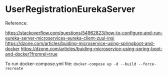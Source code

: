 # UserRegistrationEurekaServer

Reference:

https://stackoverflow.com/questions/54962823/how-to-configure-and-run-eureka-server-microservices-eureka-client-zuul-insi
https://dzone.com/articles/buiding-microservice-using-springboot-and-docker
https://dzone.com/articles/buiding-microservice-using-spring-boot-and-docker?fromrel=true

To run docker-compose.yml file:
`docker-compose up -d --build --force-recreate`
